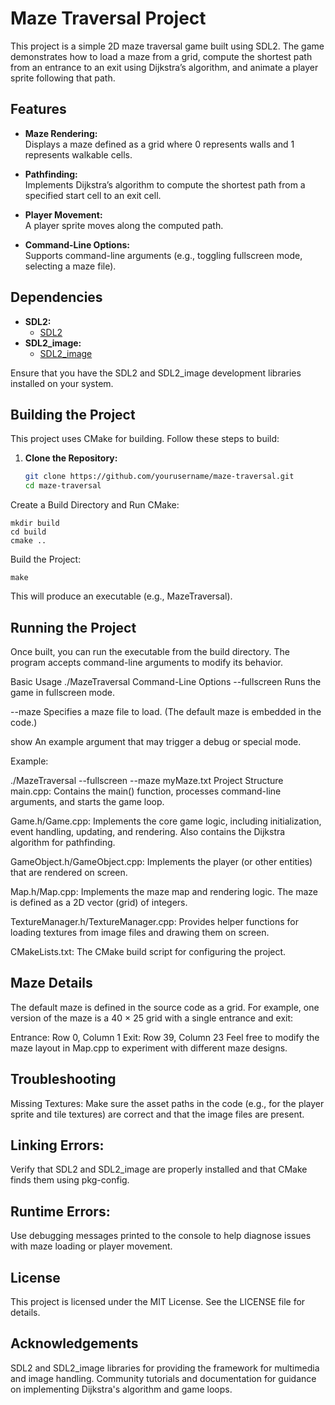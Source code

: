 # Maze Traversal Project

This project is a simple 2D maze traversal game built using SDL2. The game demonstrates how to load a maze from a grid, compute the shortest path from an entrance to an exit using Dijkstra’s algorithm, and animate a player sprite following that path.

## Features

- **Maze Rendering:**  
  Displays a maze defined as a grid where 0 represents walls and 1 represents walkable cells.

- **Pathfinding:**  
  Implements Dijkstra’s algorithm to compute the shortest path from a specified start cell to an exit cell.

- **Player Movement:**  
  A player sprite moves along the computed path.

- **Command-Line Options:**  
  Supports command-line arguments (e.g., toggling fullscreen mode, selecting a maze file).

## Dependencies

- **SDL2:**  
  - [SDL2](https://www.libsdl.org/)
- **SDL2_image:**  
  - [SDL2_image](https://www.libsdl.org/projects/SDL_image/)

Ensure that you have the SDL2 and SDL2_image development libraries installed on your system.

## Building the Project

This project uses CMake for building. Follow these steps to build:

1. **Clone the Repository:**
   ```bash
   git clone https://github.com/yourusername/maze-traversal.git
   cd maze-traversal
Create a Build Directory and Run CMake:

    mkdir build
    cd build
    cmake ..

Build the Project:

    make
This will produce an executable (e.g., MazeTraversal).

## Running the Project
Once built, you can run the executable from the build directory. The program accepts command-line arguments to modify its behavior.

Basic Usage
./MazeTraversal
Command-Line Options
--fullscreen
Runs the game in fullscreen mode.

--maze <file>
Specifies a maze file to load. (The default maze is embedded in the code.)

show
An example argument that may trigger a debug or special mode.

Example:

./MazeTraversal --fullscreen --maze myMaze.txt
Project Structure
main.cpp:
Contains the main() function, processes command-line arguments, and starts the game loop.

Game.h/Game.cpp:
Implements the core game logic, including initialization, event handling, updating, and rendering. Also contains the Dijkstra algorithm for pathfinding.

GameObject.h/GameObject.cpp:
Implements the player (or other entities) that are rendered on screen.

Map.h/Map.cpp:
Implements the maze map and rendering logic. The maze is defined as a 2D vector (grid) of integers.

TextureManager.h/TextureManager.cpp:
Provides helper functions for loading textures from image files and drawing them on screen.

CMakeLists.txt:
The CMake build script for configuring the project.

## Maze Details
The default maze is defined in the source code as a grid. For example, one version of the maze is a 40 × 25 grid with a single entrance and exit:

Entrance: Row 0, Column 1
Exit: Row 39, Column 23
Feel free to modify the maze layout in Map.cpp to experiment with different maze designs.

## Troubleshooting
Missing Textures:
Make sure the asset paths in the code (e.g., for the player sprite and tile textures) are correct and that the image files are present.

## Linking Errors:
Verify that SDL2 and SDL2_image are properly installed and that CMake finds them using pkg-config.

## Runtime Errors:
Use debugging messages printed to the console to help diagnose issues with maze loading or player movement.

## License
This project is licensed under the MIT License. See the LICENSE file for details.

## Acknowledgements
SDL2 and SDL2_image libraries for providing the framework for multimedia and image handling.
Community tutorials and documentation for guidance on implementing Dijkstra's algorithm and game loops.
